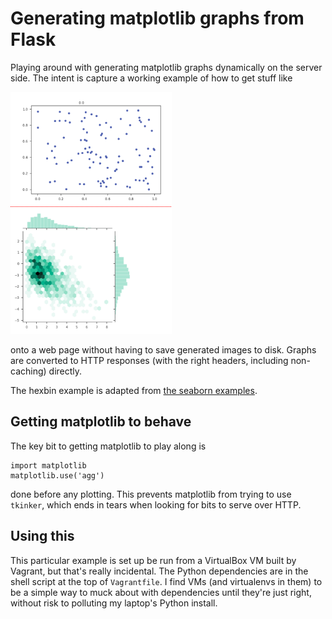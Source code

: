 # Generating matplotlib graphs from Flask

Playing around with generating matplotlib graphs dynamically on the server side. The intent is capture a working example of how to get stuff like

![example](example.png)

onto a web page without having to save generated images to disk. Graphs are converted to HTTP responses (with the right headers, including non-caching) directly.

The hexbin example is adapted from [the seaborn examples](https://seaborn.pydata.org/examples/).

## Getting matplotlib to behave

The key bit to getting matplotlib to play along is

    import matplotlib
    matplotlib.use('agg')

done before any plotting. This prevents matplotlib from trying to use `tkinker`, which ends in tears when looking for bits to serve over HTTP.

## Using this

This particular example is set up be run from a VirtualBox VM built by Vagrant, but that's really incidental. The Python dependencies are in the shell script at the top of `Vagrantfile`. I find VMs (and virtualenvs in them) to be a simple way to muck about with dependencies until they're just right, without risk to polluting my laptop's Python install.
